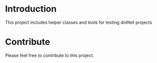 # Introduction 
This project includes helper classes and tools for testing dotNet projects

# Contribute
Please feel free to contribute to this project. 
